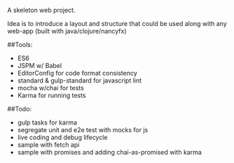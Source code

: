 A skeleton web project.

Idea is to introduce a layout and structure that could be used along
with any web-app (built with java/clojure/nancyfx)

##Tools:

* ES6
* JSPM w/ Babel
* EditorConfig for code format consistency
* standard & gulp-standard for javascript lint
* mocha w/chai for tests
* Karma for running tests

##Todo:

* gulp tasks for karma
* segregate unit and e2e test with mocks for js
* live coding and debug lifecycle
* sample with fetch api
* sample with promises and adding chai-as-promised with karma
